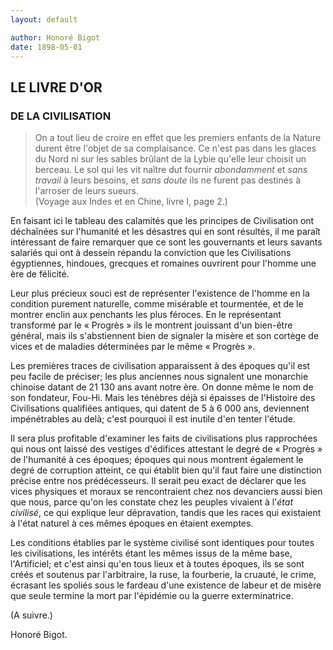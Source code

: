 ```yaml
---
layout: default

author: Honoré Bigot
date: 1898-05-01
---
```


## LE LIVRE D'OR
### DE LA CIVILISATION

<blockquote>
    On a tout lieu de croire en effet que les premiers enfants de la Nature durent être l'objet de sa complaisance. Ce n'est pas dans les glaces du Nord ni sur les sables brûlant de la Lybie qu'elle leur choisit un berceau. Le sol qui les vit naître dut fournir <em>abondamment</em> et <em>sans travail</em> à leurs besoins, et <em>sans doute</em> ils ne furent pas destinés à l'arroser de leurs sueurs.
    <footer>
        (Voyage aux Indes et en Chine, livre I, page 2.)
    </footer>
</blockquote>

En faisant ici le tableau des calamités que les principes de Civilisation ont déchaînées sur l'humanité et les 
désastres qui en sont résultés, il me paraît intéressant de faire remarquer que ce sont les gouvernants et leurs 
savants salariés qui ont à dessein répandu la conviction que les Civilisations égyptiennes, hindoues, grecques et 
romaines ouvrirent pour l'homme une ère de félicité.

Leur plus précieux souci est de représenter l'existence de l'homme en la condition purement naturelle, comme 
misérable et tourmentée, et de le montrer enclin aux penchants les plus féroces. En le représentant transformé par 
le &laquo; Progrès &raquo; ils le montrent jouissant d'un bien-être général, mais ils s'abstiennent bien de 
signaler la misère et son cortège de vices et de maladies déterminées par le même &laquo; Progrès &raquo;.

Les premières traces de civilisation apparaissent à des époques qu'il est peu facile de préciser; les plus 
anciennes nous signalent une monarchie chinoise datant de 21&nbsp;130 ans avant notre ère. On donne même le nom de 
son fondateur, Fou-Hi. Mais les ténèbres déjà si épaisses de l'Histoire des Civilisations qualifiées antiques, qui 
datent de 5 à 6&nbsp;000 ans, deviennent impénétrables au delà; c'est pourquoi il est inutile d'en tenter l'étude.

Il sera plus profitable d'examiner les faits de civilisations plus rapprochées qui nous ont laissé des vestiges 
d'édifices attestant le degré de &laquo; Progrès &raquo; de l'humanité à ces époques; époques qui nous montrent 
également le degré de corruption atteint, ce qui établit bien qu'il faut faire une distinction précise entre nos 
prédécesseurs. Il serait peu exact de déclarer que les vices physiques et moraux se rencontraient chez nos 
devanciers aussi bien que nous, parce qu'on les constate chez les peuples vivaient à l'*état civilisé*, ce qui 
explique leur dépravation, tandis que les races qui existaient à l'état naturel à ces mêmes époques en étaient 
exemptes.

Les conditions établies par le système civilisé sont identiques pour toutes les civilisations, les intérêts étant les mêmes issus de la même base, l'Artificiel; et c'est ainsi qu'en tous lieux et à toutes époques, ils se sont créés et soutenus par l'arbitraire, la ruse, la fourberie, la cruauté, le crime, écrasant les spoliés sous le fardeau d'une existence de labeur et de misère que seule termine la mort par l'épidémie ou la guerre exterminatrice.

  (A suivre.)

Honoré Bigot.
